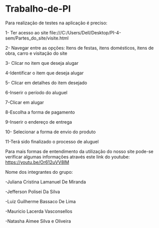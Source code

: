 # Trabalho-de-PI

Para realização de testes na aplicação é preciso:

1- Ter acesso ao site file:///C:/Users/Dell/Desktop/PI-4-sem/Partes_do_site/visite.html

2- Navegar entre as opções: Itens de festas, itens domésticos, itens de obra, carro e visitação do site

3- Clicar no item que deseja alugar

4-Identificar o item que deseja alugar

5- Clicar em detalhes do item desejado

6-Inserir o período do aluguel

7-Clicar em alugar

8-Escolha a forma de pagamento

9-Inserir o endereço de entrega

10- Selecionar a forma de envio do produto

11-Terá sido finalizado o processo de aluguel


Para mais formas de entendimento da utilização do nosso site pode-se verificar algumas informações através este link do youtube: https://youtu.be/Or612uVV8IM

Nome dos integrantes do grupo:

-Juliana Cristina Lamanuel De Miranda

-Jefferson Polisei Da Silva

-Luiz Guilherme Bassaco De Lima

-Mauricio Lacerda Vasconsellos

-Natasha Aimee Silva e Oliveira
